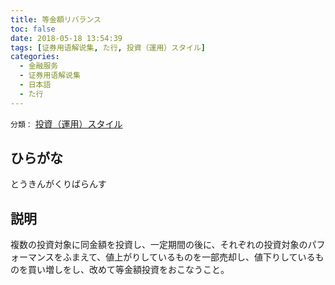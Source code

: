 ```yaml
---
title: 等金額リバランス
toc: false
date: 2018-05-18 13:54:39
tags: [证券用语解说集, た行, 投資（運用）スタイル]
categories:
  - 金融服务
  - 证券用语解说集
  - 日本語
  - た行
---
```


`分類：` [投資（運用）スタイル](/tags/投資（運用）スタイル/)

## ひらがな

とうきんがくりばらんす

## 説明

複数の投資対象に同金額を投資し、一定期間の後に、それぞれの投資対象のパフォーマンスをふまえて、値上がりしているものを一部売却し、値下りしているものを買い増しをし、改めて等金額投資をおこなうこと。
